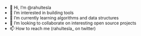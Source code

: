 - 👋 Hi, I’m @rahultesla
- 👀 I’m interested in building tools 
- 🌱 I’m currently learning algorithms and data structures
- 💞️ I’m looking to collaborate on interesting open source projects
- 📫 How to reach me (rahultesla_ on twitter)

<!---
rahultesla/rahultesla is a ✨ special ✨ repository because its `README.md` (this file) appears on your GitHub profile.
You can click the Preview link to take a look at your changes.
--->
